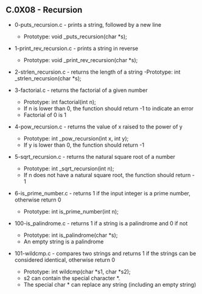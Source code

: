 ## C.0X08 - Recursion

- 0-puts_recursion.c - prints a string, followed by a new line
	- Prototype: void _puts_recursion(char *s);

- 1-print_rev_recursion.c - prints a string in reverse
	- Prototype: void _print_rev_recursion(char *s);

- 2-strlen_recursion.c - returns the length of a string
	-Prototype: int _strlen_recursion(char *s);

- 3-factorial.c - returns the factorial of a given number
	- Prototype: int factorial(int n);
	- If n is lower than 0, the function should return -1 to indicate an error
	- Factorial of 0 is 1

- 4-pow_recursion.c - returns the value of x raised to the power of y
	- Prototype: int _pow_recursion(int x, int y);
	- If y is lower than 0, the function should return -1

- 5-sqrt_recursion.c - returns the natural square root of a number
	- Prototype: int _sqrt_recursion(int n);
	- If n does not have a natural square root, the function should return -
1

- 6-is_prime_number.c -  returns 1 if the input integer is a prime number, otherwise return 0
	- Prototype: int is_prime_number(int n);

- 100-is_palindrome.c -  returns 1 if a string is a palindrome and 0 if not
	- Prototype: int is_palindrome(char *s);
	- An empty string is a palindrome

- 101-wildcmp.c - compares two strings and returns 1 if the strings can be considered identical, otherwise return 0
	- Prototype: int wildcmp(char *s1, char *s2);
	- s2 can contain the special character *.
	- The special char * can replace any string (including an empty string)
